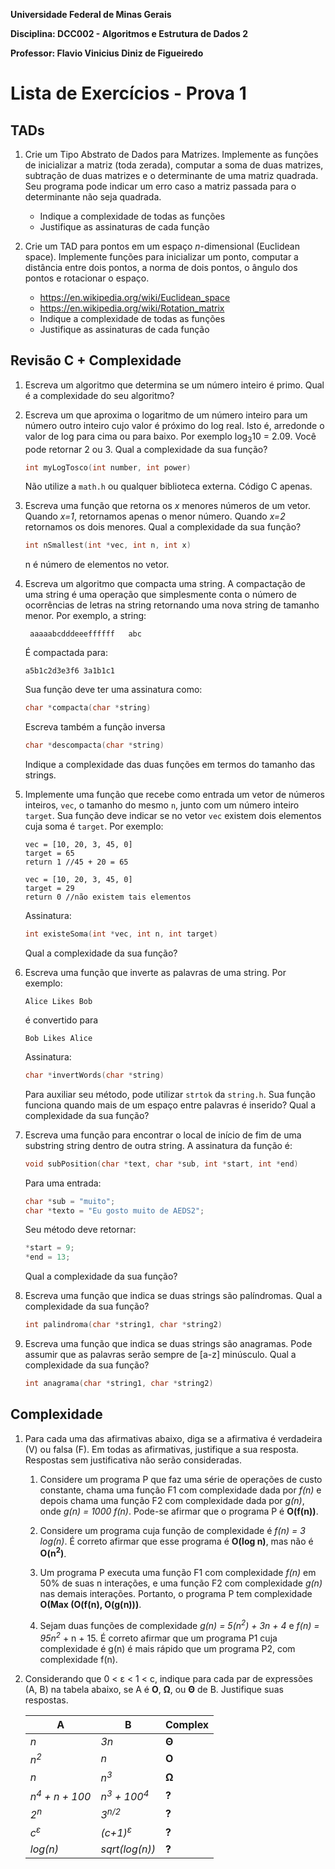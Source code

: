**Universidade Federal de Minas Gerais**

**Disciplina: DCC002 - Algoritmos e Estrutura de Dados 2**

**Professor: Flavio Vinicius Diniz de Figueiredo**

# Lista de Exercícios - Prova 1

## TADs

1. Crie um Tipo Abstrato de Dados para Matrizes. Implemente as funções de
   inicializar a matriz (toda zerada), computar a soma de duas matrizes,
   subtração de duas matrizes e o determinante de uma matriz quadrada. Seu
   programa pode indicar um erro caso a matriz passada para o determinante não
   seja quadrada.

   * Indique a complexidade de todas as funções
   * Justifique as assinaturas de cada função

1. Crie um TAD para pontos em um espaço *n*-dimensional (Euclidean space).
   Implemente funções para inicializar um ponto, computar a distância entre
   dois pontos, a norma de dois pontos, o ângulo dos pontos e rotacionar o
   espaço.

   * https://en.wikipedia.org/wiki/Euclidean_space
   * https://en.wikipedia.org/wiki/Rotation_matrix
   * Indique a complexidade de todas as funções
   * Justifique as assinaturas de cada função

## Revisão C + Complexidade

1. Escreva um algoritmo que determina se um número inteiro é primo. Qual
   é a complexidade do seu algoritmo?

1. Escreva um que aproxima o logaritmo de um número inteiro para um número
   outro inteiro cujo valor é próximo do log real. Isto é, arredonde o valor
   de log para cima ou para baixo. Por exemplo log<sub>3</sub>10 = 2.09. 
   Você pode retornar 2 ou 3. Qual a complexidade da sua função?
   
   ```c
   int myLogTosco(int number, int power)
   ```
   
   Não utilize a `math.h` ou qualquer biblioteca externa. Código C apenas.
   
1. Escreva uma função que retorna os *x* menores números de um vetor. Quando
   *x=1*, retornamos apenas o menor número. Quando *x=2* retornamos os dois
   menores. Qual a complexidade da sua função?

   ```c
   int nSmallest(int *vec, int n, int x)
   ```
   
   n é número de elementos no vetor.
   
1. Escreva um algoritmo que compacta uma string. A compactação de uma string
   é uma operação que simplesmente conta o número de ocorrências de letras na
   string retornando uma nova string de tamanho menor. Por exemplo, a string:

   ``` aaaaabcdddeeeffffff   abc```

   É compactada para:

   ```a5b1c2d3e3f6 3a1b1c1```

   Sua função deve ter uma assinatura como:

   ```c
   char *compacta(char *string)
   ```

   Escreva também a função inversa

   ```c
   char *descompacta(char *string)
   ```

   Indique a complexidade das duas funções em termos do tamanho das strings.

1. Implemente uma função que recebe como entrada um vetor de números inteiros,
   `vec`, o tamanho do mesmo `n`, junto com um número inteiro `target`. Sua
   função deve indicar se no vetor `vec` existem dois elementos cuja soma é
   `target`. Por exemplo:

   ```
   vec = [10, 20, 3, 45, 0]
   target = 65
   return 1 //45 + 20 = 65
   ```

   ```
   vec = [10, 20, 3, 45, 0]
   target = 29
   return 0 //não existem tais elementos
   ```

   Assinatura:
   ```c
   int existeSoma(int *vec, int n, int target)
   ```

   Qual a complexidade da sua função?

1. Escreva uma função que inverte as palavras de uma string. Por exemplo:

   ```
   Alice Likes Bob
   ```
   é convertido para
   ```
   Bob Likes Alice
   ```

   Assinatura:
   ```c
   char *invertWords(char *string)
   ```

   Para auxiliar seu método, pode utilizar `strtok` da `string.h`.
   Sua função funciona quando mais de um espaço entre palavras é inserido?
   Qual a complexidade da sua função?

1. Escreva uma função para encontrar o local de início de fim de uma
   substring string dentro de outra string. A assinatura da função é:

   ```c
   void subPosition(char *text, char *sub, int *start, int *end)
   ```

   Para uma entrada:

   ```c
   char *sub = "muito";
   char *texto = "Eu gosto muito de AEDS2";
   ```

   Seu método deve retornar:

   ```c
   *start = 9;
   *end = 13;
   ```

   Qual a complexidade da sua função?
  
1. Escreva uma função que indica se duas strings são palíndromas. Qual a
   complexidade da sua função?

   ```c
   int palindroma(char *string1, char *string2)
   ```

1. Escreva uma função que indica se duas strings são anagramas. 
   Pode assumir que as palavras serão sempre de [a-z] minúsculo.
   Qual a complexidade da sua função?

   ```c
   int anagrama(char *string1, char *string2)
   ```

## Complexidade

1. Para cada uma das afirmativas abaixo, diga se a afirmativa é verdadeira (V)
   ou falsa (F). Em todas as afirmativas, justifique a sua resposta. Respostas
   sem justificativa não serão consideradas.

   1. Considere um programa P que faz uma série de operações de custo
      constante, chama uma função F1 com complexidade dada por *f(n)* e depois
      chama uma função F2 com complexidade dada por *g(n)*, onde
      *g(n) = 1000 f(n)*. Pode-se afirmar que o programa P é **O(f(n))**.

   1. Considere um programa cuja função de complexidade é *f(n) = 3 log(n)*.
      É correto afirmar que esse programa é **O(log n)**, mas não é
      **O(n<sup>2</sup>)**.

   1. Um programa P executa uma função F1 com complexidade *f(n)* em 50% de suas
      n interações, e uma função F2 com complexidade *g(n)* nas demais
      interações. Portanto, o programa P tem complexidade
      **O(Max (O(f(n), O(g(n)))**.

   1. Sejam duas funções de complexidade *g(n) = 5(n<sup>2</sup>) + 3n + 4* e
      *f(n) = 95n<sup>2</sup>* + n + 15. É correto afirmar que um programa P1
      cuja complexidade é g(n) é mais rápido que um programa P2, com
      complexidade f(n).

1. Considerando que 0 < ε < 1 < c, indique para cada par de expressões (A, B)
   na tabela abaixo, se A é **Ο**, **Ω**, ou **Θ** de B. Justifique suas
   respostas.

   | A                          | B                                 | Complex |
   |----------------------------|-----------------------------------|----------
   | *n*                        | *3n*                              | **Θ**   |
   | *n<sup>2</sup>*            | *n*                               | **Ο**   |
   | *n*                        | *n<sup>3</sup>*                   | **Ω**   |
   | *n<sup>4</sup> + n  + 100* | *n<sup>3</sup> + 100<sup>4</sup>* | **?**   |
   | *2<sup>n</sup>*            | *3<sup>n/2</sup>*                 | **?**   |
   | *c<sup>ε</sup>*            | *(c+1)<sup>ε</sup>*               | **?**   |
   | *log(n)*                   | *sqrt(log(n))*                    | **?**   |
